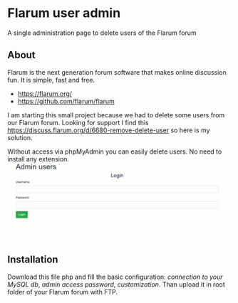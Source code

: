 # Flarum user admin

A single administration page to delete users of the Flarum forum

## About

Flarum is the next generation forum software that makes online discussion fun. It is simple, fast and free.
* https://flarum.org/
* https://github.com/flarum/flarum

I am starting this small project because we had to delete some users from our Flarum forum.
Looking for support I find this https://discuss.flarum.org/d/6680-remove-delete-user so here is my solution.

Without access via phpMyAdmin you can easily delete users. No need to install any extension.
![screenshot](https://github.com/micheleur/Flarum-user-admin/blob/master/Flarum-users-admin-preview.gif)

## Installation

Download this file php and fill the basic configuration: _connection to your MySQL db_, _admin access password_, _customization_.
Than upload it in root folder of your Flarum forum with FTP.
